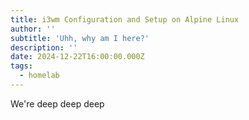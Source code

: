 ```yaml
---
title: i3wm Configuration and Setup on Alpine Linux
author: ''
subtitle: 'Uhh, why am I here?'
description: ''
date: 2024-12-22T16:00:00.000Z
tags:
  - homelab
---
```


We're deep deep deep
